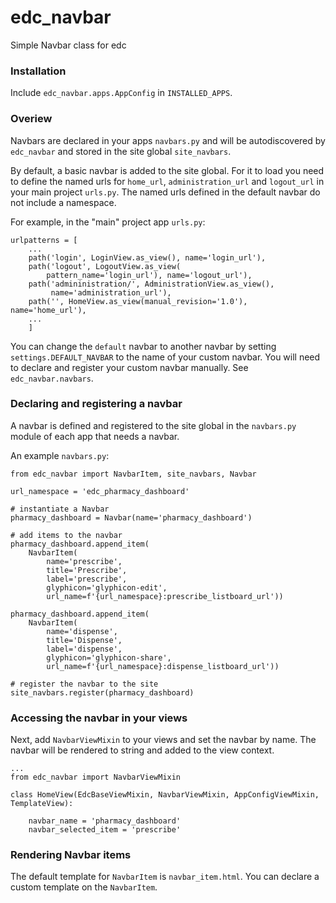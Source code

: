 # edc_navbar

Simple Navbar class for edc

### Installation

Include `edc_navbar.apps.AppConfig` in `INSTALLED_APPS`.

### Overiew

Navbars are declared in your apps `navbars.py` and will be autodiscovered by `edc_navbar` and stored in the  site global `site_navbars`.

By default, a basic navbar is added to the site global. For it to load you need to define the named urls for `home_url`, `administration_url` and `logout_url` in your main project `urls.py`. The named urls defined in the default navbar do not include a namespace.

For example, in the "main" project app `urls.py`:

    urlpatterns = [
        ...
        path('login', LoginView.as_view(), name='login_url'),
        path('logout', LogoutView.as_view(
            pattern_name='login_url'), name='logout_url'),
        path('admininistration/', AdministrationView.as_view(),
             name='administration_url'),
        path('', HomeView.as_view(manual_revision='1.0'), name='home_url'),
        ...
        ]

You can change the `default` navbar to another navbar by setting `settings.DEFAULT_NAVBAR` to the name of your custom navbar. You will need to declare and register your custom navbar manually. See `edc_navbar.navbars`. 

### Declaring and registering a navbar

A navbar is defined and registered to the site global in the `navbars.py` module of each app that needs a navbar.

An example `navbars.py`:

    from edc_navbar import NavbarItem, site_navbars, Navbar
    
    url_namespace = 'edc_pharmacy_dashboard'
    
    # instantiate a Navbar
    pharmacy_dashboard = Navbar(name='pharmacy_dashboard')
    
    # add items to the navbar
    pharmacy_dashboard.append_item(
        NavbarItem(
            name='prescribe',
            title='Prescribe',
            label='prescribe',
            glyphicon='glyphicon-edit',
            url_name=f'{url_namespace}:prescribe_listboard_url'))
    
    pharmacy_dashboard.append_item(
        NavbarItem(
            name='dispense',
            title='Dispense',
            label='dispense',
            glyphicon='glyphicon-share',
            url_name=f'{url_namespace}:dispense_listboard_url'))
    
    # register the navbar to the site
    site_navbars.register(pharmacy_dashboard)
 
### Accessing the navbar in your views

Next, add `NavbarViewMixin` to your views and set the navbar by name. The navbar will be rendered to string and added to the view context.
 
    ...
    from edc_navbar import NavbarViewMixin

    class HomeView(EdcBaseViewMixin, NavbarViewMixin, AppConfigViewMixin, TemplateView):

        navbar_name = 'pharmacy_dashboard'
        navbar_selected_item = 'prescribe'


### Rendering Navbar items

The default template for `NavbarItem` is `navbar_item.html`. You can declare a custom template on the `NavbarItem`.
